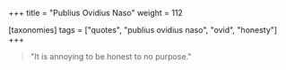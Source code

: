 +++
title = "Publius Ovidius Naso"
weight = 112

[taxonomies]
tags = ["quotes", "publius ovidius naso", "ovid", "honesty"]
+++

> "It is annoying to be honest to no purpose."
